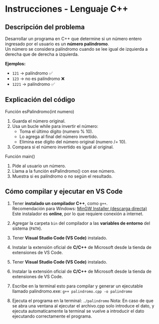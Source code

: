 # Instrucciones - Lenguaje C++

## Descripción del problema

Desarrollar un programa en C++ que determine si un número entero ingresado por el usuario es un **número palíndromo**.  
Un número se considera palíndromo cuando se lee igual de izquierda a derecha que de derecha a izquierda.

**Ejemplos:**
- `121` → palíndromo ✅
- `123` → no es palíndromo ❌
- `1221` → palíndromo ✅

## Explicación del código
Función esPalindromo(int numero)
1. Guarda el número original.
2. Usa un bucle while para invertir el número:
   - Toma el último dígito (numero % 10).
   - Lo agrega al final del número invertido.
   - Elimina ese dígito del número original (numero /= 10).
3. Compara si el número invertido es igual al original.

Función main()
1. Pide al usuario un número.
2. Llama a la función esPalindromo() con ese número.
3. Muestra si es palíndromo o no según el resultado.

## Cómo compilar y ejecutar en VS Code
1. Tener **instalado un compilador C++**, como `g++`.  
   Recomendación para Windows: [MinGW Installer (descarga directa)](https://github.com/Vuniverse0/mingwInstaller/releases/download/1.2.1/mingwInstaller.exe)  
   Este instalador es **online**, por lo que requiere conexión a internet.
2. Agregar la carpeta `bin` del compilador a las **variables de entorno** del sistema (`PATH`).

3. Tener **Visual Studio Code (VS Code)** instalado.
4. Instalar la extensión oficial de **C/C++** de Microsoft desde la tienda de extensiones de VS Code.

5. Tener **Visual Studio Code (VS Code)** instalado.
6. Instalar la extensión oficial de **C/C++** de Microsoft desde la tienda de extensiones de VS Code.
7. Escribe en la terminal esto para compilar y generar un ejecutable llamado palindromo.exe: `g++ palindromo.cpp -o palindromo`
8. Ejecuta el programa en la terminal: `./palindromo`
Nota: En caso de que se abra una ventana al ejecutar el archivo.cpp solo introduce el dato, y ejecuta automaticamente la terminal se vuelve a introducir el dato ejecutando correctamente el programa.




